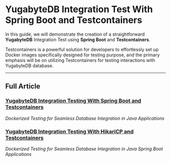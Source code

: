 # YugabyteDB Integration Test With Spring Boot and Testcontainers

In this guide, we will demonstrate the creation of a straightforward **YugabyteDB** Integration Test using **Spring Boot** and **Testcontainers**.

Testcontainers is a powerful solution for developers to effortlessly set up Docker images specifically designed for testing purpose,
and the primary emphasis will be on utilizing Testcontainers for testing interactions with YugabyteDB database.

-----------

## Full Article
### [YugabyteDB Integration Testing With Spring Boot and Testcontainers]()
_Dockerized Testing for Seamless Database Integration in Java Applications_

### [YugabyteDB Integration Testing With HikariCP and Testcontainers]()
_Dockerized Testing for Seamless Database Integration in Java Spring Boot Applications_
